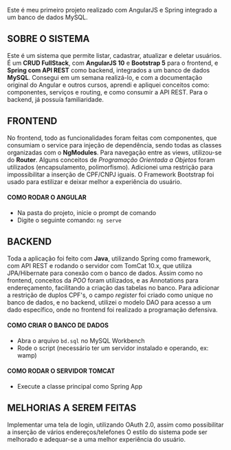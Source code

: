 Este é meu primeiro projeto realizado com AngularJS e Spring integrado a um banco de dados MySQL.


## SOBRE O SISTEMA

Este é um sistema que permite listar, cadastrar, atualizar e deletar usuários.
É um **CRUD FullStack**, com __AngularJS 10__ e __Bootstrap 5__ para o frontend, e __Spring com API REST__ como backend,
integrados a um banco de dados __MySQL__.
Consegui em um semana realizá-lo, e com a documentação original do Angular e outros cursos, aprendi e apliquei
conceitos como: componentes, serviços e routing, e como consumir a API REST. Para o backend, já possuía familiaridade.

## FRONTEND

No frontend, todo as funcionalidades foram feitas com componentes, que consumiam o service
para injeção de dependência, sendo todas as classes organizadas com o __NgModules__. Para navegação entre as views, utilizou-se 
do **Router**. Alguns conceitos de *Programação Orientada a Objetos* foram utilizados (encapsulamento, polimorfismo). Adicionei 
uma restrição para impossibilitar a inserção de CPF/CNPJ iguais. O Framework Bootstrap foi usado para estilizar e deixar melhor
a experiência do usuário.

#### COMO RODAR O ANGULAR
  - Na pasta do projeto, inicie o prompt de comando
  - Digite o seguinte comando: `ng serve`

## BACKEND
Toda a aplicação foi feito com **Java**, utilizando Spring como framework, com API REST e rodando o servidor com TomCat 10.x, 
que utiliza JPA/Hibernate para conexão com o banco de dados. Assim como no frontend, conceitos da *POO* foram utilizados, e as
Annotations para endereçamento, facilitando a criação das tabelas no banco. Para adicionar a restrição de duplos CPF's, o campo
*register* foi criado como unique no banco de dados, e no backend, utilizei o modelo DAO para acesso a um dado específico, onde
no frontend foi realizado a programação defensiva.

#### COMO CRIAR O BANCO DE DADOS
  - Abra o arquivo `bd.sql` no MySQL Workbench
  - Rode o script (necessário ter um servidor instalado e operando, ex: wamp)
  
#### COMO RODAR O SERVIDOR TOMCAT
   - Execute a classe principal como Spring App
       
## MELHORIAS A SEREM FEITAS

Implementar uma tela de login, utilizando OAuth 2.0, assim como possibilitar a inserção de vários endereços/telefones
O estilo do sistema pode ser melhorado e adequar-se a uma melhor experiência do usuário.

